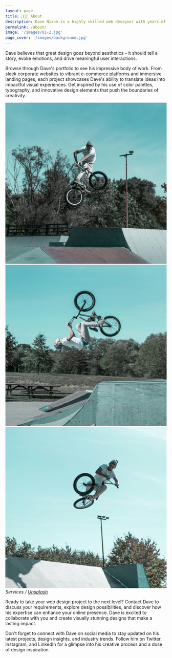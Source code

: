```yaml
---
layout: page
title: 👨🏻‍💻 About
description: Dave Nixon is a highly skilled web designer with years of industry experience. His creative journey began with a fascination for blending art and technology, and he has since honed his skills to become a versatile designer who can transform ideas into captivating visual narratives.
permalink: /about/
image: '/images/01-2.jpg'
page_cover: '/images/background.jpg'
---
```


Dave believes that great design goes beyond aesthetics – it should tell a story, evoke emotions, and drive meaningful user interactions.

Browse through Dave's portfolio to see his impressive body of work. From sleek corporate websites to vibrant e-commerce platforms and immersive landing pages, each project showcases Dave's ability to translate ideas into impactful visual experiences. Get inspired by his use of color palettes, typography, and innovative design elements that push the boundaries of creativity.

<div class="page__services__wrapper">
  <div class="page__services__images">
    <img src="/images/01-3.jpg" loading="lazy">
    <img src="/images/01-4.jpg" loading="lazy">
    <img src="/images/01-5.jpg" loading="lazy">
  </div>
  <em>Services / <a href="https://unsplash.com/" target="_blank">Unsplash</a></em>
</div>

Ready to take your web design project to the next level? Contact Dave to discuss your requirements, explore design possibilities, and discover how his expertise can enhance your online presence. Dave is excited to collaborate with you and create visually stunning designs that make a lasting impact.

Don't forget to connect with Dave on social media to stay updated on his latest projects, design insights, and industry trends. Follow him on Twitter, Instagram, and LinkedIn for a glimpse into his creative process and a dose of design inspiration.